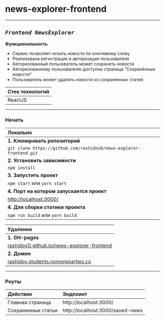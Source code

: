 
# news-explorer-frontend
___
## <i>`Frontend NewsExplorer`</i>
**Функциональность**
* Сервис позволяет искать новости по ключевому слову
* Реализована регистрация и авторизация пользователя
* Авторизованный пользователь может сохранять новости
* Авторизованному пользователю доступна страница "Сохранённые новости"
* Пользователь может удалять новости из сохраненных статей

| Стек технологий   |
| -------------  |
|  ReactJS    |
___
### Начать
| Локально |
| :-------------  |
| **1. Клонировать репозиторий** |
| `git clone https://github.com/rashidovD/news-explorer-frontend.git ` |
| **2. Установить зависимости** |
| `npm install` |
| **3. Запустить проект** |
| `npm start` или `yarn start` |
| **4. Порт на котором запускается проект** |
| [http://localhost:3000/](http://localhost:3000/) |
| **4. Для сборки статики проекта** |
| `npm run build` или `yarn build` |

|Удаленно|
|:-------------|
| **1. GH-pages** |
| [rashidovD.github.io/news-explorer-frontend](https://rashidovD.github.io/news-explorer-frontend/) |
| **2. Домен** |
| [rashidov.students.nomoreparties.co](https://rashidov.students.nomoreparties.co/) |
___
### Роуты

| Действие  |   Эндпоинт |
|:------------- |:------------- |
| Главная страница  | http://localhost:3000/ |
| Сохраненные статьи| http://localhost:3000/saved-news |
